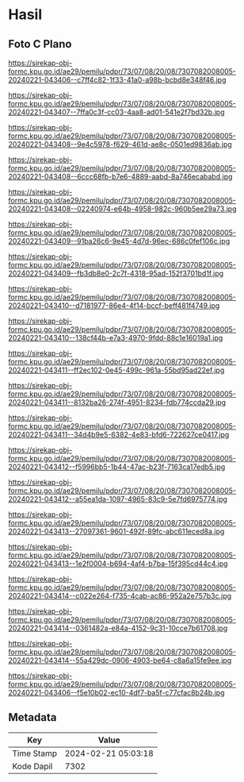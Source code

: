 # Hasil

## Foto C Plano

https://sirekap-obj-formc.kpu.go.id/ae29/pemilu/pdpr/73/07/08/20/08/7307082008005-20240221-043406--c7ff4c82-1f33-41a0-a98b-bcbd8e348f46.jpg

https://sirekap-obj-formc.kpu.go.id/ae29/pemilu/pdpr/73/07/08/20/08/7307082008005-20240221-043407--7ffa0c3f-cc03-4aa8-ad01-541e2f7bd32b.jpg

https://sirekap-obj-formc.kpu.go.id/ae29/pemilu/pdpr/73/07/08/20/08/7307082008005-20240221-043408--9e4c5978-f629-461d-ae8c-0501ed9836ab.jpg

https://sirekap-obj-formc.kpu.go.id/ae29/pemilu/pdpr/73/07/08/20/08/7307082008005-20240221-043408--6ccc68fb-b7e6-4889-aabd-8a746ecababd.jpg

https://sirekap-obj-formc.kpu.go.id/ae29/pemilu/pdpr/73/07/08/20/08/7307082008005-20240221-043408--02240974-e64b-4958-982c-960b5ee29a73.jpg

https://sirekap-obj-formc.kpu.go.id/ae29/pemilu/pdpr/73/07/08/20/08/7307082008005-20240221-043409--91ba26c6-9e45-4d7d-96ec-686c0fef106c.jpg

https://sirekap-obj-formc.kpu.go.id/ae29/pemilu/pdpr/73/07/08/20/08/7307082008005-20240221-043409--fb3db8e0-2c7f-4318-95ad-152f3701bd1f.jpg

https://sirekap-obj-formc.kpu.go.id/ae29/pemilu/pdpr/73/07/08/20/08/7307082008005-20240221-043410--d7181977-86e4-4f14-bccf-beff481f4749.jpg

https://sirekap-obj-formc.kpu.go.id/ae29/pemilu/pdpr/73/07/08/20/08/7307082008005-20240221-043410--138cf44b-e7a3-4970-9fdd-88c1e16019a1.jpg

https://sirekap-obj-formc.kpu.go.id/ae29/pemilu/pdpr/73/07/08/20/08/7307082008005-20240221-043411--ff2ec102-0e45-499c-961a-55bd95ad22ef.jpg

https://sirekap-obj-formc.kpu.go.id/ae29/pemilu/pdpr/73/07/08/20/08/7307082008005-20240221-043411--8132ba26-274f-4951-8234-fdb774ccda29.jpg

https://sirekap-obj-formc.kpu.go.id/ae29/pemilu/pdpr/73/07/08/20/08/7307082008005-20240221-043411--34d4b9e5-6382-4e83-bfd6-722627ce0417.jpg

https://sirekap-obj-formc.kpu.go.id/ae29/pemilu/pdpr/73/07/08/20/08/7307082008005-20240221-043412--f5996bb5-1b44-47ac-b23f-7163ca17edb5.jpg

https://sirekap-obj-formc.kpu.go.id/ae29/pemilu/pdpr/73/07/08/20/08/7307082008005-20240221-043412--a55ea1da-1097-4965-83c9-5e7fd6975774.jpg

https://sirekap-obj-formc.kpu.go.id/ae29/pemilu/pdpr/73/07/08/20/08/7307082008005-20240221-043413--27097361-9601-492f-89fc-abc611eced8a.jpg

https://sirekap-obj-formc.kpu.go.id/ae29/pemilu/pdpr/73/07/08/20/08/7307082008005-20240221-043413--1e2f0004-b694-4af4-b7ba-15f395cd44c4.jpg

https://sirekap-obj-formc.kpu.go.id/ae29/pemilu/pdpr/73/07/08/20/08/7307082008005-20240221-043414--c022e264-f735-4cab-ac86-952a2e757b3c.jpg

https://sirekap-obj-formc.kpu.go.id/ae29/pemilu/pdpr/73/07/08/20/08/7307082008005-20240221-043414--0361482a-e84a-4152-9c31-10cce7b61708.jpg

https://sirekap-obj-formc.kpu.go.id/ae29/pemilu/pdpr/73/07/08/20/08/7307082008005-20240221-043414--55a429dc-0906-4903-be64-c8a6a15fe9ee.jpg

https://sirekap-obj-formc.kpu.go.id/ae29/pemilu/pdpr/73/07/08/20/08/7307082008005-20240221-043406--f5e10b02-ec10-4df7-ba5f-c77cfac8b24b.jpg


## Metadata

| Key        | Value               |
| ---------- | ------------------- |
| Time Stamp | 2024-02-21 05:03:18 |
| Kode Dapil | 7302                |



